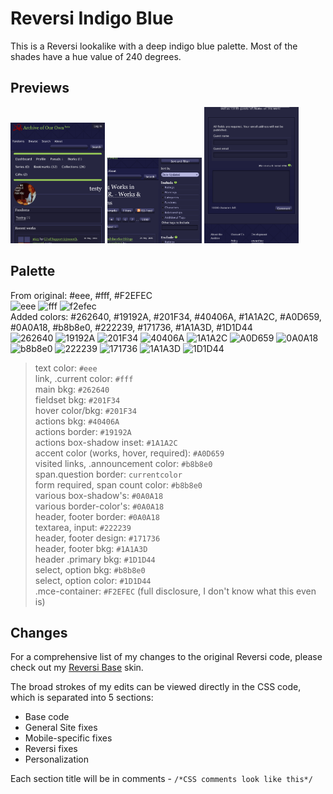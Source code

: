 # Reversi Indigo Blue
This is a Reversi lookalike with a deep indigo blue palette. Most of the shades have a hue value of 240 degrees.

## Previews
<img src="/images/IndigoBlue_dashboard.png" alt="dashboard img" style="width:30%;"/> <img src="/images/IndigoBlue_tagfilters.png" alt="tag filter img" style="width:30%;"/> <img src="/images/IndigoBlue_comment.png" alt="dashboard img" style="width:30%;"/>

## Palette
From original: #eee, #fff, #F2EFEC\
![eee](https://readme-swatches.vercel.app/eee?style=circle) ![fff](https://readme-swatches.vercel.app/fff?style=circle) ![f2efec](https://readme-swatches.vercel.app/f2efec?style=circle) \
Added colors: #262640, #19192A, #201F34, #40406A, #1A1A2C, #A0D659, #0A0A18, #b8b8e0, #222239, #171736, #1A1A3D, #1D1D44\
![262640](https://readme-swatches.vercel.app/262640?style=circle) ![19192A](https://readme-swatches.vercel.app/19192A?style=circle) ![201F34](https://readme-swatches.vercel.app/201F34?style=circle) ![40406A](https://readme-swatches.vercel.app/40406A?style=circle) ![1A1A2C](https://readme-swatches.vercel.app/1A1A2C?style=circle) ![A0D659](https://readme-swatches.vercel.app/A0D659?style=circle)
![0A0A18](https://readme-swatches.vercel.app/0A0A18?style=circle) 
![b8b8e0](https://readme-swatches.vercel.app/b8b8e0?style=circle) ![222239](https://readme-swatches.vercel.app/222239?style=circle) ![171736](https://readme-swatches.vercel.app/171736?style=circle) ![1A1A3D](https://readme-swatches.vercel.app/1A1A3D?style=circle) ![1D1D44](https://readme-swatches.vercel.app/1D1D44?style=circle)

> text color: `#eee`\
> link, .current color: `#fff`\
> main bkg: `#262640`\
> fieldset bkg: `#201F34`\
> hover color/bkg: `#201F34`\
> actions bkg: `#40406A`\
> actions border: `#19192A`\
> actions box-shadow inset: `#1A1A2C`\
> accent color (works, hover, required): `#A0D659`\
> visited links, .announcement color: `#b8b8e0`\
> span.question border: `currentcolor`\
> form required, span count color: `#b8b8e0`\
> various box-shadow's: `#0A0A18`\
> various border-color's: `#0A0A18`\
> header, footer border: `#0A0A18`\
> textarea, input: `#222239`\
> header, footer design: `#171736`\
> header, footer bkg: `#1A1A3D`\
> header .primary bkg: `#1D1D44`\
> select, option bkg: `#b8b8e0`\
> select, option color: `#1D1D44`\
> .mce-container: `#F2EFEC` (full disclosure, I don't know what this even is)


## Changes
For a comprehensive list of my changes to the original Reversi code, please check out my [Reversi Base](https://github.com/izestforrest/Rainbow-Reversi-AO3-Site-Skins/tree/main/Reversi%20Base) skin.

The broad strokes of my edits can be viewed directly in the CSS code, which is separated into 5 sections:

- Base code
- General Site fixes
- Mobile-specific fixes
- Reversi fixes
- Personalization

Each section title will be in comments - `/*CSS comments look like this*/`
